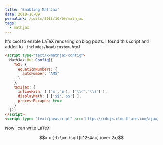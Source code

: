```yaml
---
title: 'Enabling MathJax'
date: 2018-10-09
permalink: /posts/2018/10/09/mathjax
tags:
  - mathjax
---
```


It's cool to enable LaTeX rendering on blog posts. I found this script and added to `_includes/head/custom.html`:

```html
<script type="text/x-mathjax-config">
  MathJax.Hub.Config({
  	TeX: {
      equationNumbers: {
        autoNumber: "AMS"
      }
    },
    tex2jax: {
      inlineMath: [ ['$','$'], ["\\(","\\)"] ],
      displayMath: [ ['$$','$$'] ],
      processEscapes: true
    }
  });
</script>
<script type= "text/javascript" src='https://cdnjs.cloudflare.com/ajax/libs/mathjax/2.7.4/latest.js?config=TeX-MML-AM_CHTML' async></script>
```

Now I can write LaTeX!

$$x = {-b \pm \sqrt{b^2-4ac} \over 2a}$$